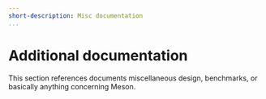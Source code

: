 ```yaml
---
short-description: Misc documentation
...
```


# Additional documentation

This section references documents miscellaneous design, benchmarks, or
basically anything concerning Meson.
